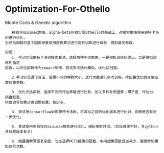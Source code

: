 # Optimization-For-Othello
Monte Carlo  &amp; Genetic algorithm 

       在结合minimax策略、alpha-beta剪枝实现Othello的基础上，对搜索策略使用蒙特卡洛树进行优化，
    对评估函数的各个因素参数使用遗传算法进行迭代训练进行调参，得到最优参数。

    实现：
       1. 手动实现蒙特卡洛树搜索算法，选择两种不同策略，一是模拟训练到终止，二是模拟训练到指定
    层数，以评估函数作为reward反馈，尝试多次迭代模拟，优化AI性能。
    
       2.手动实现遗传算法，设置不同的种群大小、迭代次数进行多次训练，得出最优化的评估函数权重参数。

       3. 优化评估函数，选择不同的评估策略进行比较，加入多种考虑因素：棋子差、行动力、棋盘权重、
    棋盘边界位置动态调整权重、稳定子。

       4. 尝试用tensorflow训练蒙特卡洛树，将其与之前的优化版本进行比对，观察是否有进一步优化。

       5. 尝试使用多线程对minimax搜索进行优化，缩短搜索时间。（实际效果不好，与python多线程版本有关）

       6. 根据搜索深度复杂度，动态选择MCTS搜索的层数，中间搜索层数适当减少，后面增加模拟迭代次数。

